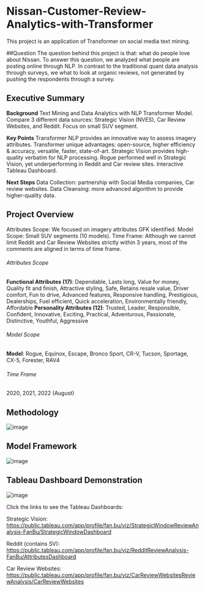 # Nissan-Customer-Review-Analytics-with-Transformer
This project is an application of Transformer on social media text mining.

##Question
The question behind this project is that: what do people love about Nissan. To answer this question, we analyzed what people are posting online through NLP. In contrast to the traditional quant data analysis through surveys, we what to look at organic reviews, not generated by pushing the respondents through a survey.

## Executive Summary
**Background**
Text Mining and Data Analytics with NLP Transformer Model.
Compare 3 different data sources: Strategic Vision (NVES), Car Review Websites, and Reddit.
Focus on small SUV segment.

**Key Points**
Transformer NLP provides an innovative way to assess imagery attributes.
Transformer unique advantages: open-source, higher efficiency & accuracy, versatile, faster, state-of-art.
Strategic Vision provides high-quality verbatim for NLP processing.
Rogue performed well in Strategic Vision, yet underperforming in Reddit and Car review sites.
Interactive Tableau Dashboard.

**Next Steps**
Data Collection: partnership with Social Media companies, Car review websites.
Data Cleansing: more advanced algorithm to provide higher-quality data.

## Project Overview
Attributes Scope: We focused on imagery attributes GFK identified.
Model Scope: Small SUV segments (10 models).
Time Frame: Although we cannot limit Reddit and Car Review Websites strictly within 3 years, most of the comments are aligned in terms of time frame.

###### Attributes Scope
**Functional Attributes (17)**: Dependable, Lasts long, Value for money, Quality fit and finish, Attractive styling, Safe, Retains resale value, Driver comfort, Fun to drive, Advanced features, Responsive handling, Prestigious, Dealerships, Fuel efficient, Quick acceleration, Environmentally friendly, Affordable
**Personality Attributes (12)**: Trusted, Leader, Responsible, Confident, Innovative, Exciting, Practical, Adventurous, Passionate, Distinctive, Youthful, Aggressive 

###### Model Scope
**Model**: Rogue, Equinox, Escape, Bronco Sport, CR-V, Tucson, Sportage, CX-5, Forester, RAV4

###### Time Frame
2020, 2021, 2022 (August)

## Methodology
![image](https://user-images.githubusercontent.com/92134579/186258815-1bda7ccd-c7b7-4196-9380-4472b712f944.png)

## Model Framework
![image](https://user-images.githubusercontent.com/92134579/186258630-78a04b15-0bd7-47d6-aafe-31c1b0093bd7.png)

## Tableau Dashboard Demonstration
![image](https://user-images.githubusercontent.com/92134579/186258945-e44fa5d3-d769-428f-9def-09484cb1e7a7.png)

Click the links to see the Tableau Dashboards:

Strategic Vision: https://public.tableau.com/app/profile/fan.bu/viz/StrategicWindowReviewAnalysis-FanBu/StrategicWindowDashboard

Reddit (contains SV): https://public.tableau.com/app/profile/fan.bu/viz/RedditReviewAnalysis-FanBu/AttributesDashboard

Car Review Websites: https://public.tableau.com/app/profile/fan.bu/viz/CarReviewWebsitesReviewAnalysis/CarReviewWebsites




